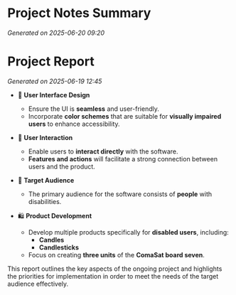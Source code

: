 # Project Notes Summary

*Generated on 2025-06-20 09:20*

# Project Report

*Generated on 2025-06-19 12:45*

- 🎨 **User Interface Design**
  - Ensure the UI is **seamless** and user-friendly.
  - Incorporate **color schemes** that are suitable for **visually impaired users** to enhance accessibility.

- 🤝 **User Interaction**
  - Enable users to **interact directly** with the software.
  - **Features and actions** will facilitate a strong connection between users and the product.

- 👥 **Target Audience**
  - The primary audience for the software consists of **people** with disabilities.

- 🛍️ **Product Development**
  - Develop multiple products specifically for **disabled users**, including:
    - **Candles**
    - **Candlesticks**
  - Focus on creating **three units** of the **ComaSat board seven**.

This report outlines the key aspects of the ongoing project and highlights the priorities for implementation in order to meet the needs of the target audience effectively.